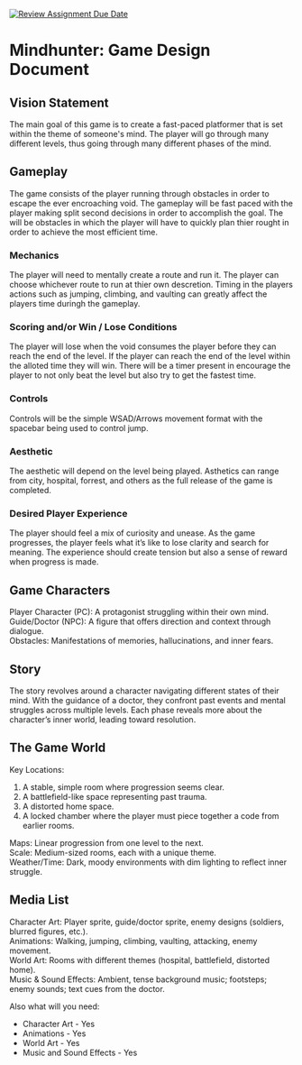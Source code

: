 [![Review Assignment Due Date](https://classroom.github.com/assets/deadline-readme-button-22041afd0340ce965d47ae6ef1cefeee28c7c493a6346c4f15d667ab976d596c.svg)](https://classroom.github.com/a/RUW5rPtF)
# Mindhunter: Game Design Document

## Vision Statement
The main goal of this game is to create a fast-paced platformer that is set within the theme of someone's mind. The player will go through many different levels, thus going through many different phases of the mind. 

## Gameplay 
The game consists of the player running through obstacles in order to escape the ever encroaching void. The gameplay will be fast paced with the player making split second decisions in order to accomplish the goal. The will be obstacles in which the player will have to quickly plan thier rought in order to achieve the most efficient time.

### Mechanics
The player will need to mentally create a route and run it. The player can choose whichever route to run at thier own descretion. Timing in the players actions such as jumping, climbing, and vaulting can greatly affect the players time duringh the gameplay. 

### Scoring and/or Win / Lose Conditions
The player will lose when the void consumes the player before they can reach the end of the level. If the player can reach the end of the level within the alloted time they will win. There will be a timer present in encourage the player to not only beat the level but also try to get the fastest time. 

### Controls
Controls will be the simple WSAD/Arrows movement format with the spacebar being used to control jump.

### Aesthetic
The aesthetic will depend on the level being played. Asthetics can range from city, hospital, forrest, and others as the full release of the game is completed. 

### Desired Player Experience
The player should feel a mix of curiosity and unease. As the game progresses, the player feels what it’s like to lose clarity and search for meaning. The experience should create tension but also a sense of reward when progress is made.

## Game Characters
Player Character (PC): A protagonist struggling within their own mind.<br />
Guide/Doctor (NPC): A figure that offers direction and context through dialogue.<br />
Obstacles: Manifestations of memories, hallucinations, and inner fears.<br />

## Story
The story revolves around a character navigating different states of their mind. With the guidance of a doctor, they confront past events and mental struggles across multiple levels. Each phase reveals more about the character’s inner world, leading toward resolution.

## The Game World
Key Locations:
  1. A stable, simple room where progression seems clear.
  2. A battlefield-like space representing past trauma.
  3. A distorted home space.
  4. A locked chamber where the player must piece together a code from earlier rooms.<br />
  
Maps: Linear progression from one level to the next.<br />
Scale: Medium-sized rooms, each with a unique theme.<br />
Weather/Time: Dark, moody environments with dim lighting to reflect inner struggle.<br />
  
## Media List
Character Art: Player sprite, guide/doctor sprite, enemy designs (soldiers, blurred figures, etc.).<br />
Animations: Walking, jumping, climbing, vaulting, attacking, enemy movement.<br />
World Art: Rooms with different themes (hospital, battlefield, distorted home).<br />
Music & Sound Effects: Ambient, tense background music; footsteps; enemy sounds; text cues from the doctor.<br />

Also what will you need:
* Character Art - Yes
* Animations - Yes
* World Art - Yes
* Music and Sound Effects - Yes
